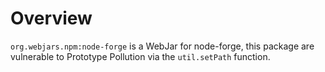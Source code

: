 # Overview

`org.webjars.npm:node-forge` is a WebJar for node-forge, this package are vulnerable to Prototype Pollution via the `util.setPath` function.